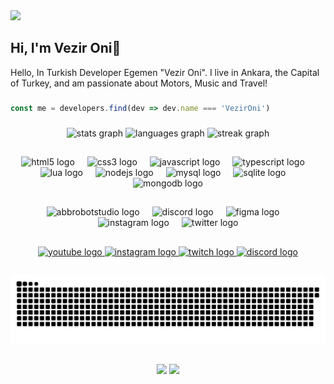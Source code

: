 <img src="https://i.imgur.com/cQtvreS.png">

###

<h2> Hi, I'm Vezir Oni👋</h2>

<p>Hello, In Turkish Developer Egemen "Vezir Oni". I live in Ankara, the Capital of Turkey, and am passionate about Motors, Music and Travel!</p>

###

```js
const me = developers.find(dev => dev.name === 'VezirOni')
```

###

<div align="center">
  <img src="https://github-readme-stats.vercel.app/api?username=vezironi&hide_title=false&hide_rank=false&show_icons=true&include_all_commits=true&count_private=true&disable_animations=false&theme=discord_old_blurple&locale=en&hide_border=false&order=1" height="150" alt="stats graph"  />
  <img src="https://github-readme-stats.vercel.app/api/top-langs?username=vezironi&locale=tr&hide_title=false&layout=compact&card_width=320&langs_count=6&theme=discord_old_blurple&hide_border=false&order=2" height="150" alt="languages graph"  />
  <img src="https://streak-stats.demolab.com?user=vezironi&locale=tr&mode=weekly&theme=discord_old_blurple&hide_border=false&border_radius=5&date_format=M j[, Y]&order=3" height="150" alt="streak graph"  />
</div>

##

<div align="center">
  <img src="https://skillicons.dev/icons?i=html" height="40" alt="html5 logo"  />
  <img width="12" />
  <img src="https://skillicons.dev/icons?i=css" height="40" alt="css3 logo"  />
  <img width="12" />
  <img src="https://skillicons.dev/icons?i=js" height="40" alt="javascript logo"  />
  <img width="12" />
  <img src="https://skillicons.dev/icons?i=ts" height="40" alt="typescript logo"  />
  <img width="12" />
  <img src="https://skillicons.dev/icons?i=lua" height="40" alt="lua logo"  />
  <img width="12" />
  <img src="https://skillicons.dev/icons?i=nodejs" height="40" alt="nodejs logo"  />
  <img width="12" />
  <img src="https://skillicons.dev/icons?i=mysql" height="40" alt="mysql logo"  />
  <img width="12" />
  <img src="https://skillicons.dev/icons?i=sqlite" height="40" alt="sqlite logo"  />
  <img width="12" />
  <img src="https://skillicons.dev/icons?i=mongodb" height="40" alt="mongodb logo"  />
</div>

##

<div align="center">
  <img src="https://skillicons.dev/icons?i=bots" height="40" alt="abbrobotstudio logo"  />
  <img width="12" />
  <img src="https://skillicons.dev/icons?i=discord" height="40" alt="discord logo"  />
  <img width="12" />
  <img src="https://skillicons.dev/icons?i=figma" height="40" alt="figma logo"  />
  <img width="12" />
  <img src="https://skillicons.dev/icons?i=instagram" height="40" alt="instagram logo"  />
  <img width="12" />
  <img src="https://skillicons.dev/icons?i=twitter" height="40" alt="twitter logo"  />
</div>

##

<div align="center">
  <a href= "https://www.youtube.com/channel/UCgKXOSblNRpeNV0lwnhu_cw"> <img src="https://img.shields.io/static/v1?message=Youtube&logo=youtube&label=&color=FF0000&logoColor=white&labelColor=&style=for-the-badge" height="35" alt="youtube logo"  /> </a>
  <a href= "https://www.instagram.com/vezironi"> <img src="https://img.shields.io/static/v1?message=Instagram&logo=instagram&label=&color=E4405F&logoColor=white&labelColor=&style=for-the-badge" height="35" alt="instagram logo"  /> </a>
  <a href= "https://www.twitch.com/vezirdev"> <img src="https://img.shields.io/static/v1?message=Twitch&logo=twitch&label=&color=9146FF&logoColor=white&labelColor=&style=for-the-badge" height="35" alt="twitch logo"  /> </a>
  <a href= "https://discord.gg/2quUYsc8DE"> <img src="https://img.shields.io/static/v1?message=Discord&logo=discord&label=&color=7289DA&logoColor=white&labelColor=&style=for-the-badge" height="35" alt="discord logo"  /> </a>
</div>

##

<div align="center">
  <img src="https://github.com/VezirOni/vezironi/blob/main/snake.svg" alt="Snake animation"/>
</div>

##

<div align="center" dir="auto">
  <a href="https://luppufy.onrender.com/member/996488031932514394" title="Discord Account"><img src="https://luppufy.onrender.com/member/996488031932514394?border=ff0000&theme=000000" data-canonical-src="https://luppufy.onrender.com/member/996488031932514394" style="max-width: 100%;"></a>
  <a href="https://luppufy.onrender.com/member/971782474747244565" title="Discord Account"><img src="https://luppufy.onrender.com/member/971782474747244565?border=ff0000&theme=000000" data-canonical-src="https://luppufy.onrender.com/member/971782474747244565" style="max-width: 100%;"></a>
</div>

